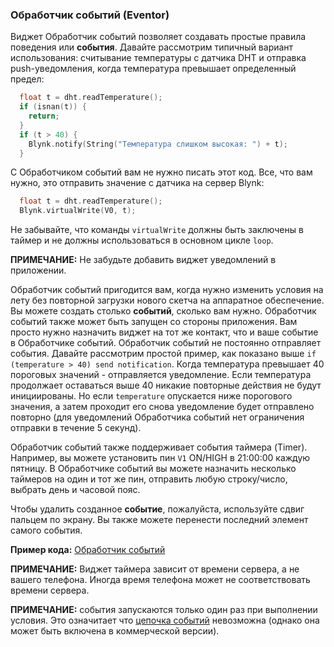 
### Обработчик событий (Eventor)

Виджет Обработчик событий позволяет создавать простые правила поведения или **события**. 
Давайте рассмотрим типичный вариант использования: считывание температуры с датчика DHT и отправка push-уведомления, когда температура превышает определенный предел:

```cpp
  float t = dht.readTemperature();
  if (isnan(t)) {
    return;
  }
  if (t > 40) {
    Blynk.notify(String("Температура слишком высокая: ") + t);
  }
```

С Обработчиком событий вам не нужно писать этот код. Все, что вам нужно, это отправить значение с датчика на сервер Blynk:

```cpp
  float t = dht.readTemperature();
  Blynk.virtualWrite(V0, t);
```
Не забывайте, что команды ```virtualWrite``` должны быть заключены в таймер и не должны использоваться в основном цикле ```loop```.

**ПРИМЕЧАНИЕ:** Не забудьте добавить виджет уведомлений в приложении.

Обработчик событий пригодится вам, когда нужно изменить условия на лету без повторной загрузки нового скетча на аппаратное обеспечение. Вы можете создать столько **событий**, сколько вам нужно. Обработчик событий также может быть запущен со стороны приложения. Вам просто нужно назначить виджет на тот же контакт, что и ваше событие в Обработчике событий. 
Обработчик событий не постоянно отправляет события. Давайте рассмотрим простой пример, как показано выше ```if (temperature > 40) send notification```. Когда температура превышает 40 пороговых значений - отправляется уведомление. Если температура продолжает оставаться выше 40 никакие повторные действия не будут инициированы. Но если ```temperature``` опускается ниже порогового значения, а затем проходит его снова уведомление будет отправлено повторно (для уведомлений Обработчика событий нет ограничения отправки в течение 5 секунд).

Обработчик событий также поддерживает события таймера (Timer). Например, вы можете установить пин ```V1``` ON/HIGH в 21:00:00 каждую пятницу.
В Обработчике событий вы можете назначить несколько таймеров на один и тот же пин, отправить любую строку/число, выбрать день и часовой пояс.
 
Чтобы удалить созданное **событие**, пожалуйста, используйте сдвиг пальцем по экрану. Вы также можете перенести последний элемент самого события.

**Пример кода:** [Обработчик событий](https://github.com/blynkkk/blynk-library/blob/master/examples/Widgets/Eventor/Eventor.ino)

**ПРИМЕЧАНИЕ:** Виджет таймера зависит от времени сервера, а не вашего телефона. Иногда время телефона может не соответствовать времени сервера.

**ПРИМЕЧАНИЕ:** события запускаются только один раз при выполнении условия. Это означитает что [цепочка событий](https://community.blynk.cc/t/eventor-behavior-bug-feature/20962) невозможна (однако она может быть включена в коммерческой версии).
